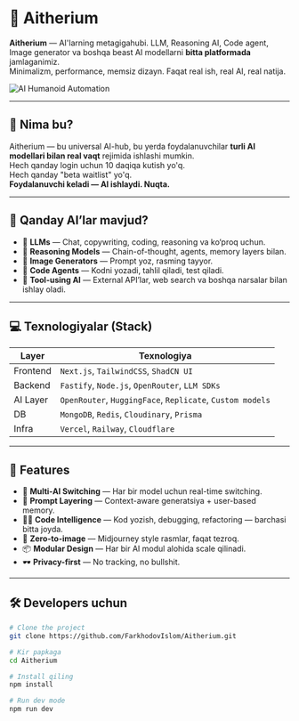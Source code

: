 # 🌌 Aitherium

**Aitherium** — AI'larning metagigahubi. LLM, Reasoning AI, Code agent, Image generator va boshqa beast AI modellarni **bitta platformada** jamlaganimiz.  
Minimalizm, performance, memsiz dizayn. Faqat real ish, real AI, real natija.

![AI Humanoid Automation](https://media.tenor.com/8b6xV5Y2c0gAAAAC/ai-humanoid-automation.gif)

---

## 🚀 Nima bu?

Aitherium — bu universal AI-hub, bu yerda foydalanuvchilar **turli AI modellari bilan real vaqt** rejimida ishlashi mumkin.  
Hech qanday login uchun 10 daqiqa kutish yo'q.  
Hech qanday "beta waitlist" yo'q.  
**Foydalanuvchi keladi — AI ishlaydi. Nuqta.**

---

## 🧠 Qanday AI’lar mavjud?

- 🔮 **LLMs** — Chat, copywriting, coding, reasoning va ko‘proq uchun.
- 🧩 **Reasoning Models** — Chain-of-thought, agents, memory layers bilan.
- 🎨 **Image Generators** — Prompt yoz, rasming tayyor.
- 🤖 **Code Agents** — Kodni yozadi, tahlil qiladi, test qiladi.
- 🧠 **Tool-using AI** — External API’lar, web search va boshqa narsalar bilan ishlay oladi.

---

## 💻 Texnologiyalar (Stack)

| Layer | Texnologiya |
|-------|-------------|
| Frontend | `Next.js`, `TailwindCSS`, `ShadCN UI` |
| Backend | `Fastify`, `Node.js`, `OpenRouter`, `LLM SDKs` |
| AI Layer | `OpenRouter`, `HuggingFace`, `Replicate`, `Custom models` |
| DB | `MongoDB`, `Redis`, `Cloudinary`, `Prisma` |
| Infra | `Vercel`, `Railway`, `Cloudflare` |

---

## 🔐 Features

- 🔁 **Multi-AI Switching** — Har bir model uchun real-time switching.
- 🧠 **Prompt Layering** — Context-aware generatsiya + user-based memory.
- 🧑‍💻 **Code Intelligence** — Kod yozish, debugging, refactoring — barchasi bitta joyda.
- 🎨 **Zero-to-image** — Midjourney style rasmlar, faqat tezroq.
- 📦 **Modular Design** — Har bir AI modul alohida scale qilinadi.
- 🕶️ **Privacy-first** — No tracking, no bullshit.

---

## 🛠️ Developers uchun

```bash
# Clone the project
git clone https://github.com/FarkhodovIslom/Aitherium.git

# Kir papkaga
cd Aitherium

# Install qiling
npm install

# Run dev mode
npm run dev
